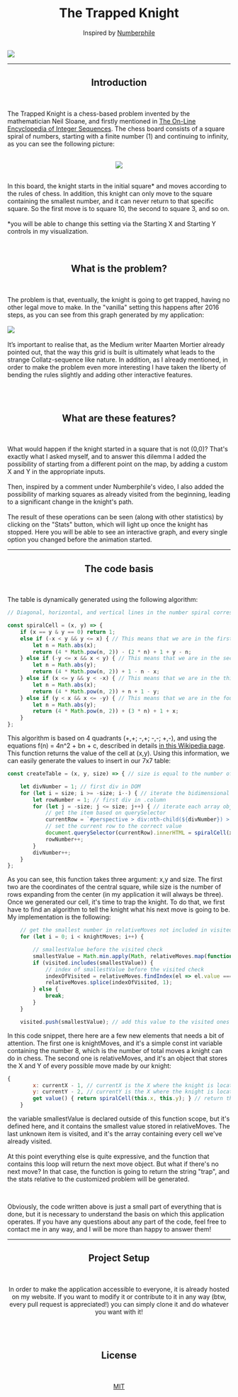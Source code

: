 <h1 align="center"> The Trapped Knight </h1>
<p align="center"> Inspired by <a href="https://www.youtube.com/watch?v=RGQe8waGJ4w"> Numberphile</a> </p><br>
<img src="assets/readme/intro-pic.gif">
<hr>
<h2 align="center">Introduction</h2><br>
<p> The Trapped Knight is a chess-based problem invented by the mathematician Neil Sloane, and firstly mentioned in <a href="https://oeis.org/A316667"> The On-Line Encyclopedia of Integer Sequences</a>. The chess board consists of a square spiral of numbers, starting with a finite number (1) and continuing to infinity, as you can see the following picture:<br><br>
<p align="center"><img src="assets/readme/square_spiral.png"></p><br>
In this board, the knight starts in the initial square* and moves according to the rules of chess. In addition, this knight can only move to the square containing the smallest number, and it can never return to that specific square. So the first move is to square 10, the second to square 3, and so on.<br><br>
*you will be able to change this setting via the Starting X and Starting Y controls in my visualization.
<br><br><br>
<h2 align="center"> What is the problem? </h2><br>
<p>The problem is that, eventually, the knight is going to get trapped, having no other legal move to make. In the "vanilla" setting this happens after 2016 steps, as you can see from this graph generated by my application:<br><br>
<img src="assets/readme/vanilla-stats.gif"><br><br>
It’s important to realise that, as the Medium writer Maarten Mortier already pointed out, that the way this grid is built is ultimately what leads to the strange <a src="https://en.wikipedia.org/wiki/Collatz_conjecture">Collatz-sequence</a> like nature. In addition, as I already mentioned, in order to make the problem even more interesting I have taken the liberty of bending the rules slightly and adding other interactive features.
</p>
<br><br>
<h2 align="center"> What are these features? </h2><br>
<p>What would happen if the knight started in a square that is not (0,0)? That's exactly what I asked myself, and to answer this dilemma I added the possibility of starting from a different point on the map, by adding a custom X and Y in the appropriate inputs.<br><br>Then, inspired by a comment under Numberphile's video, I also added the possibility of marking squares as already visited from the beginning, leading to a significant change in the knight's path.<br><br>The result of these operations can be seen (along with other statistics) by clicking on the "Stats" button, which will light up once the knight has stopped. Here you will be able to see an interactive graph, and every single option you changed before the animation started.
</p><hr>
<h2 align="center"> The code basis </h2><br>
<p>The table is dynamically generated using the following algorithm:</p>

```javascript
// Diagonal, horizontal, and vertical lines in the number spiral correspond to polynomials of the form f(n) = 4n^2 + bn + c

const spiralCell = (x, y) => {
    if (x == y & y == 0) return 1;
    else if (-x < y && y <= x) { // This means that we are in the first quadrant
        let n = Math.abs(x);
        return (4 * Math.pow(n, 2)) - (2 * n) + 1 + y - n;
    } else if (-y <= x && x < y) { // This means that we are in the second quadrant
        let n = Math.abs(y);
        return (4 * Math.pow(n, 2)) + 1 - n - x;
    } else if (x <= y && y < -x) { // This means that we are in the third quadrant
        let n = Math.abs(x);
        return (4 * Math.pow(n, 2)) + n + 1 - y;
    } else if (y < x && x <= -y) { // This means that we are in the fourth quadrant
        let n = Math.abs(y);
        return (4 * Math.pow(n, 2)) + (3 * n) + 1 + x;
    }
};
```
<p> This algorithm is based on 4 quadrants (+,+; -,+; -,-; +,-), and using the equations f(n) = 4n^2 + bn + c, described in details <a href="https://en.wikipedia.org/wiki/Ulam_spiral#Explanation"> in this Wikipedia page</a>. This function returns the value of the cell at (x,y). Using this information, we can easily generate the values to insert in our 7x7 table:</p>

```javascript
const createTable = (x, y, size) => { // size is equal to the number of rows in each direction

    let divNumber = 1; // first div in DOM
    for (let i = size; i >= -size; i--) { // iterate the bidimensional array from +n to -n
        let rowNumber = 1; // first div in .column
        for (let j = -size; j <= size; j++) { // iterate each array object from +n to -n
            // get the item based on querySelector
            currentRow = `#perspective > div:nth-child(${divNumber}) > div:nth-child(${rowNumber})`;
            // set the current row to the correct value
            document.querySelector(currentRow).innerHTML = spiralCell(x + j, y + i); 
            rowNumber++;
        }
        divNumber++;
    }
};
```
<p>As you can see, this function takes three argument: x,y and size. The first two are the coordinates of the central square, while size is the number of rows expanding from the center (in my application it will always be three). Once we generated our cell, it's time to trap the knight. To do that, we first have to find an algorithm to tell the knight what his next move is going to be. My implementation is the following:</p>

```javascript
    // get the smallest number in relativeMoves not included in visited
    for (let i = 0; i < knightMoves; i++) { 

        // smallestValue before the visited check
        smallestValue = Math.min.apply(Math, relativeMoves.map(function (o) { return o.value; })); 
        if (visited.includes(smallestValue)) {
            // index of smallestValue before the visited check
            indexOfVisited = relativeMoves.findIndex(el => el.value === smallestValue); 
            relativeMoves.splice(indexOfVisited, 1);
        } else {
            break;
        }
    }

    visited.push(smallestValue); // add this value to the visited ones
```

<p> In this code snippet, there here are a few new elements that needs a bit of attention. The first one is knightMoves, and it's a simple const int variable containing the number 8, which is the number of total moves a knight can do in chess. The second one is relativeMoves, and it's an object that stores the X and Y of every possible move made by our knight:</p>

```javascript
{
        x: currentX - 1, // currentX is the X where the knight is located
        y: currentY - 2, // currentY is the X where the knight is located
        get value() { return spiralCell(this.x, this.y); } // return the value contained inside the cell
    }
```
<p>the variable smallestValue is declared outside of this function scope, but it's defined here, and it contains the smallest value stored in relativeMoves. The last unknown item is visited, and it's the array containing every cell we've already visited.<br><br>At this point everything else is quite expressive, and the function that contains this loop will return the next move object. But what if there's no next move? In that case, the function is going to return the string "trap", and the stats relative to the customized problem will be generated.</p><br>

<hp align="center">Obviously, the code written above is just a small part of everything that is done, but it is necessary to understand the basis on which this application operates. If you have any questions about any part of the code, feel free to contact me in any way, and I will be more than happy to answer them!</hp><br>
<hr>
<h2 align="center"> Project Setup </h2><br>
<p align="center"> In order to make the application accessible to everyone, it is already hosted on my website. If you want to modify it or contribute to it in any way (btw, every pull request is appreciated!) you can simply clone it and do whatever you want with it!</p><br><br>
<h2 align="center"> License </h2><br>

<p align="center">
<a href="https://choosealicense.com/licenses/mit/"> MIT</a>
</p>
